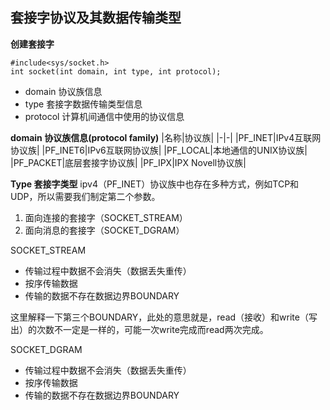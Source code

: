 ## 套接字协议及其数据传输类型
**创建套接字**
```
#include<sys/socket.h>
int socket(int domain, int type, int protocol);
```
- domain 协议族信息
- type 套接字数据传输类型信息
- protocol 计算机间通信中使用的协议信息

**domain 协议族信息(protocol family)**
|名称|协议族|
|-|-|
|PF_INET|IPv4互联网协议族|
|PF_INET6|IPv6互联网协议族|
|PF_LOCAL|本地通信的UNIX协议族|
|PF_PACKET|底层套接字协议族|
|PF_IPX|IPX Novell协议族|


**Type 套接字类型**
ipv4（PF_INET）协议族中也存在多种方式，例如TCP和UDP，所以需要我们制定第二个参数。
1. 面向连接的套接字（SOCKET_STREAM）
2. 面向消息的套接字（SOCKET_DGRAM）

SOCKET_STREAM
- 传输过程中数据不会消失（数据丢失重传）
- 按序传输数据
- 传输的数据不存在数据边界BOUNDARY

这里解释一下第三个BOUNDARY，此处的意思就是，read（接收）和write（写出）的次数不一定是一样的，可能一次write完成而read两次完成。

SOCKET_DGRAM
- 传输过程中数据不会消失（数据丢失重传）
- 按序传输数据
- 传输的数据不存在数据边界BOUNDARY